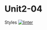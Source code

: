 # Unit2-04
Styles
[![linter](https://github.com/<OWNER>/<REPOSITORY>/workflows/linter/badge.svg)](https://github.com/marketplace/actions/super-linter)
